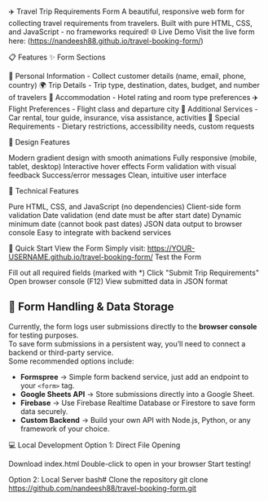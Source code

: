 ✈️ Travel Trip Requirements Form
A beautiful, responsive web form for collecting travel requirements from travelers. Built with pure HTML, CSS, and JavaScript - no frameworks required!
🌐 Live Demo
Visit the live form here: (https://nandeesh88.github.io/travel-booking-form/)

📋 Features
✨ Form Sections

👤 Personal Information - Collect customer details (name, email, phone, country)
🌍 Trip Details - Trip type, destination, dates, budget, and number of travelers
🏨 Accommodation - Hotel rating and room type preferences
✈️ Flight Preferences - Flight class and departure city
🎯 Additional Services - Car rental, tour guide, insurance, visa assistance, activities
📝 Special Requirements - Dietary restrictions, accessibility needs, custom requests

🎨 Design Features

Modern gradient design with smooth animations
Fully responsive (mobile, tablet, desktop)
Interactive hover effects
Form validation with visual feedback
Success/error messages
Clean, intuitive user interface

🔧 Technical Features

Pure HTML, CSS, and JavaScript (no dependencies)
Client-side form validation
Date validation (end date must be after start date)
Dynamic minimum date (cannot book past dates)
JSON data output to browser console
Easy to integrate with backend services


🚀 Quick Start
View the Form
Simply visit: https://YOUR-USERNAME.github.io/travel-booking-form/
Test the Form

Fill out all required fields (marked with *)
Click "Submit Trip Requirements"
Open browser console (F12)
View submitted data in JSON format

## 📩 Form Handling & Data Storage

Currently, the form logs user submissions directly to the **browser console** for testing purposes.  
To save form submissions in a persistent way, you’ll need to connect a backend or third-party service.  
Some recommended options include:

- **Formspree** → Simple form backend service, just add an endpoint to your `<form>` tag.  
- **Google Sheets API** → Store submissions directly into a Google Sheet.  
- **Firebase** → Use Firebase Realtime Database or Firestore to save form data securely.  
- **Custom Backend** → Build your own API with Node.js, Python, or any framework of your choice.

💻 Local Development
Option 1: Direct File Opening

Download index.html
Double-click to open in your browser
Start testing!

Option 2: Local Server
bash# Clone the repository
git clone https://github.com/nandeesh88/travel-booking-form.git



